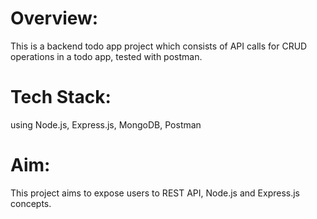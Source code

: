 # Overview: 
This is a backend todo app project which consists of API calls for CRUD operations in a todo app, tested with postman. 

# Tech Stack:
using Node.js, Express.js, MongoDB, Postman

# Aim: 
This project aims to expose users to REST API, Node.js and Express.js concepts.

